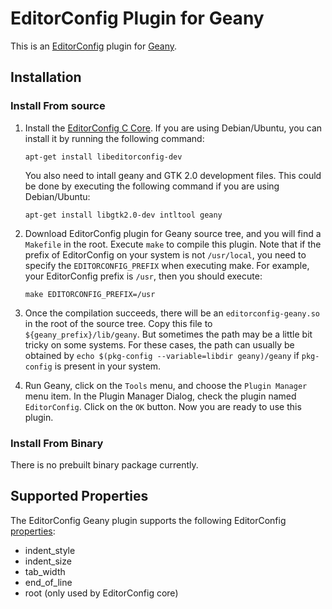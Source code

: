 # EditorConfig Plugin for Geany

This is an [EditorConfig][] plugin for [Geany][].

## Installation

### Install From source

1.  Install the [EditorConfig C Core][]. If you are using Debian/Ubuntu, you can
    install it by running the following command:

        apt-get install libeditorconfig-dev

    You also need to intall geany and GTK 2.0 development files. This could be
    done by executing the following command if you are using Debian/Ubuntu:

        apt-get install libgtk2.0-dev intltool geany

2.  Download EditorConfig plugin for Geany source tree, and you will find a
    `Makefile` in the root. Execute `make` to compile this plugin. Note that if
    the prefix of EditorConfig on your system is not `/usr/local`, you need to
    specify the `EDITORCONFIG_PREFIX` when executing make. For example, your
    EditorConfig prefix is `/usr`, then you should execute:

        make EDITORCONFIG_PREFIX=/usr

3.  Once the compilation succeeds, there will be an `editorconfig-geany.so` in
    the root of the source tree. Copy this file to `${geany_prefix}/lib/geany`.
    But sometimes the path may be a little bit tricky on some systems. For
    these cases, the path can usually be obtained by
    `echo $(pkg-config --variable=libdir geany)/geany` if `pkg-config` is
    present in your system.

4.  Run Geany, click on the `Tools` menu, and choose the `Plugin Manager` menu
    item. In the Plugin Manager Dialog, check the plugin named `EditorConfig`.
    Click on the `OK` button. Now you are ready to use this plugin.


### Install From Binary

There is no prebuilt binary package currently.

## Supported Properties

The EditorConfig Geany plugin supports the following EditorConfig
[properties][]:

* indent_style
* indent_size
* tab_width
* end_of_line
* root (only used by EditorConfig core)

[EditorConfig]: http://editorconfig.org
[EditorConfig C Core]: https://github.com/editorconfig/editorconfig-core
[properties]: http://editorconfig.org/#supported-properties
[Geany]: http://www.geany.org
[Geany Plugin Binary Download]: https://sourceforge.net/projects/editorconfig/files/EditorConfig-Geany-Plugin/
